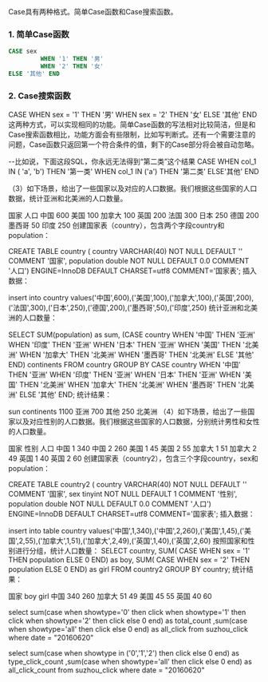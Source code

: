 

Case具有两种格式。简单Case函数和Case搜索函数。

### 1. 简单Case函数
```sql
CASE sex
         WHEN '1' THEN '男'
         WHEN '2' THEN '女'
ELSE '其他' END
```

### 2. Case搜索函数


CASE WHEN sex = '1' THEN '男'
         WHEN sex = '2' THEN '女'
ELSE '其他' END
这两种方式，可以实现相同的功能。简单Case函数的写法相对比较简洁，但是和Case搜索函数相比，功能方面会有些限制，比如写判断式。还有一个需要注意的问题，Case函数只返回第一个符合条件的值，剩下的Case部分将会被自动忽略。

--比如说，下面这段SQL，你永远无法得到“第二类”这个结果
CASE WHEN col_1 IN ( 'a', 'b') THEN '第一类'
         WHEN col_1 IN ('a')       THEN '第二类'
ELSE'其他' END


（3）如下场景，给出了一些国家以及对应的人口数据。我们根据这些国家的人口数据，统计亚洲和北美洲的人口数量。

国家	人口
中国	600
美国	100
加拿大	100
英国	200
法国	300
日本	250
德国	200
墨西哥	50
印度	250
创建国家表（country），包含两个字段country和population：

CREATE TABLE country (  country VARCHAR(40) NOT NULL DEFAULT '' COMMENT '国家',  population double NOT NULL DEFAULT 0.0 COMMENT '人口') ENGINE=InnoDB DEFAULT CHARSET=utf8 COMMENT='国家表';
插入数据：

insert into country values('中国',600),('美国',100),('加拿大',100),('英国',200),('法国',300),('日本',250),('德国',200),('墨西哥',50),('印度',250)
统计亚洲和北美洲的人口数量：

SELECT  SUM(population) as sum,
        (CASE country
                WHEN '中国'     THEN '亚洲'
                WHEN '印度'     THEN '亚洲'
                WHEN '日本'     THEN '亚洲'
                WHEN '美国'     THEN '北美洲'
                WHEN '加拿大'  THEN '北美洲'
                WHEN '墨西哥'  THEN '北美洲'
        ELSE '其他' END) continents
FROM    country
GROUP BY CASE country
                WHEN '中国'     THEN '亚洲'
                WHEN '印度'     THEN '亚洲'
                WHEN '日本'     THEN '亚洲'
                WHEN '美国'     THEN '北美洲'
                WHEN '加拿大'  THEN '北美洲'
                WHEN '墨西哥'  THEN '北美洲'
        ELSE '其他' END;
统计结果：

sun	continents
1100	亚洲
700	其他
250	北美洲
（4）如下场景，给出了一些国家以及对应性别的人口数据。我们根据这些国家的人口数据，分别统计男性和女性的人口数量。

国家	性别	人口
中国	1	340
中国	2	260
美国	1	45
美国	2	55
加拿大	1	51
加拿大	2	49
英国	1	40
英国	2	60
创建国家表（country2），包含三个字段country，sex和population：

CREATE TABLE country2 (  country VARCHAR(40) NOT NULL DEFAULT '' COMMENT '国家',  sex tinyint NOT NULL DEFAULT 1 COMMENT '性别',  population double NOT NULL DEFAULT 0.0 COMMENT '人口') ENGINE=InnoDB DEFAULT CHARSET=utf8 COMMENT='国家表';
插入数据：

insert into table country values('中国',1,340),('中国',2,260),('美国',1,45),('美国',2,55),('加拿大',1,51),('加拿大',2,49),('英国',1,40),('英国',2,60)
按照国家和性别进行分组，统计人口数量：
SELECT country,
       SUM( CASE WHEN sex = '1' THEN
                      population ELSE 0 END) as boy,
       SUM( CASE WHEN sex = '2' THEN
                      population ELSE 0 END) as girl
FROM  country2
GROUP BY country;
统计结果：

国家	boy	girl
中国	340	260
加拿大	51	49
美国	45	55
英国	40	60








select sum(case when showtype='0' then click when showtype='1' then click when showtype='2' then click else 0 end) as total_count ,sum(case when showtype='all' then click else 0 end) as all_click from suzhou_click where date = "20160620"

select sum(case when showtype in ('0','1','2') then click  else 0 end) as type_click_count ,sum(case when showtype='all' then click else 0 end) as all_click_count from suzhou_click where date = "20160620"
